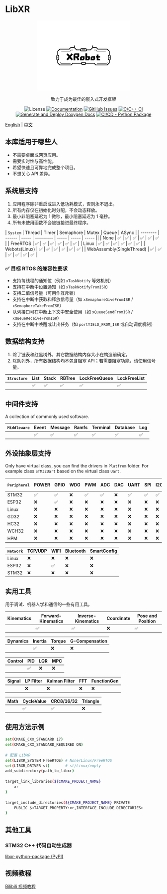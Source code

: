 
# LibXR

<div align="center">

<img src="https://github.com/Jiu-xiao/LibXR_CppCodeGenerator/raw/main/imgs/XRobot.jpeg" width="300">

致力于成为最佳的嵌入式开发框架

![License](https://img.shields.io/badge/license-Apache--2.0-blue)
[![Documentation](https://img.shields.io/badge/docs-online-brightgreen)](https://jiu-xiao.github.io/libxr/)
[![GitHub Issues](https://img.shields.io/github/issues/Jiu-xiao/libxr)](https://github.com/Jiu-xiao/libxr/issues)
[![C/C++ CI](https://github.com/Jiu-xiao/libxr/actions/workflows/check.yml/badge.svg)](https://github.com/Jiu-xiao/libxr/actions/workflows/check.yml)
[![Generate and Deploy Doxygen Docs](https://github.com/Jiu-xiao/libxr/actions/workflows/doxygen.yml/badge.svg)](https://github.com/Jiu-xiao/libxr/actions/workflows/doxygen.yml)
[![CI/CD - Python Package](https://github.com/Jiu-xiao/LibXR_CppCodeGenerator/actions/workflows/python-publish.yml/badge.svg)](https://github.com/Jiu-xiao/LibXR_CppCodeGenerator/actions/workflows/python-publish.yml)

</div>

[English](https://github.com/Jiu-xiao/libxr/blob/main/README.md) | [中文](https://github.com/Jiu-xiao/libxr/blob/main/README.zh-CN.md)

## 本库适用于哪些人

* 不需要桌面或网页应用。
* 需要实时性与高性能。
* 希望快速且可靠地完成整个项目。
* 不想关心 API 差异。

## 系统层支持

1. 应用程序除非重启或进入低功耗模式，否则永不退出。
2. 所有内存仅在初始化时分配，不会动态释放。
3. 最小非阻塞延迟为 1 微秒，最小阻塞延迟为 1 毫秒。
4. 所有未使用函数不会被链接进最终程序。

| `System` | Thread | Timer | Semaphore | Mutex | Queue | ASync |
| -------- | ------ | ----- | --------- | ----- | ----- | ----- ||
| None                      | ✅      | ✅     | ✅         | ✅     | ✅     | ✅     |
| FreeRTOS                  | ✅      | ✅     | ✅         | ✅     | ✅     | ✅     |
| Linux                     | ✅      | ✅     | ✅         | ✅     | ✅     | ✅     |
| Webots(Linux)             | ✅      | ✅     | ✅         | ✅     | ✅     | ✅     |
| WebAssembly(SingleThread) | ✅      | ✅     | ✅         | ✅     | ✅     | ✅     |

### ✅ 目标 RTOS 的兼容性要求

- 支持每线程的通知位（例如 `xTaskNotify` 等效机制）
- 支持在中断中设置通知（如 `xTaskNotifyFromISR`）
- 支持二值信号量（可用作互斥锁）
- 支持在中断中获取和释放信号量（如 `xSemaphoreGiveFromISR` / `xSemaphoreTakeFromISR`）
- 队列接口可在中断上下文中安全使用（如 `xQueueSendFromISR` / `xQueueReceiveFromISR`）
- 支持在中断中唤醒或让出任务（如 `portYIELD_FROM_ISR` 或自动调度机制）

## 数据结构支持

1. 除了链表和红黑树外，其它数据结构内存大小在构造前确定。
2. 除队列外，所有数据结构均不包含阻塞 API；若需要阻塞功能，请使用信号量。

| `Structure` | List | Stack | RBTree | LockFreeQueue | LockFreeList |
| ----------- | ---- | ----- | ------ | ------------- | ------------ |
|             | ✅    | ✅     | ✅      | ✅             | ✅            |

## 中间件支持

A collection of commonly used software.

| `Middleware` | Event | Message | Ramfs | Terminal | Database | Log |
| ------------ | ----- | ------- | ----- | -------- | -------- | --- |
|              | ✅     | ✅       | ✅     | ✅        | ✅        | ✅   |

## 外设抽象层支持

Only have virtual class, you can find the drivers in `Platfrom` folder. For example class `STM32Uart` based on the virtual class `Uart`.

| `Peripheral` | POWER | GPIO | WDG | PWM | ADC | DAC | UART | SPI | I2C | CAN/CANFD | USB-CDC | FLASH |
| ------------ | ----- | ---- | --- | --- | --- | --- | ---- | --- | --- | --------- | ------- | ----- |
| STM32        | ✅     | ✅    | ❌   | ✅   | ✅   | ❌   | ✅    | ✅   | ✅   | ✅         | ✅       | ✅     |
| ESP32        | ❌     | ✅    | ❌   | ❌   | ❌   | ❌   | ❌    | ❌   | ❌   | ❌         | ✅       | ❌     |
| Linux        | ❌     | ❌    | ❌   | ❌   | ❌   | ❌   | ❌    | ❌   | ❌   | ❌         | ❌       | ✅     |
| GD32         | ❌     | ❌    | ❌   | ❌   | ❌   | ❌   | ❌    | ❌   | ❌   | ❌         | ❌       | ❌     |
| HC32         | ❌     | ❌    | ❌   | ❌   | ❌   | ❌   | ❌    | ❌   | ❌   | ❌         | ❌       | ❌     |
| WCH32        | ❌     | ❌    | ❌   | ❌   | ❌   | ❌   | ❌    | ❌   | ❌   | ❌         | ❌       | ❌     |
| HPM          | ❌     | ❌    | ❌   | ❌   | ❌   | ❌   | ❌    | ❌   | ❌   | ❌         | ❌       | ❌     |

| `Network` | TCP/UDP | WIFI | Bluetooth | SmartConfig |
| --------- | ------- | ---- | --------- | ----------- |
| Linux     | ❌       | ❌    | ❌         | ❌           |
| ESP32     | ❌       | ✅    | ❌         | ❌           |
| STM32     | ❌       | ❌    | ❌         | ❌           |

## 实用工具

用于调试、机器人学和通信的一些有用工具。

| Kinematics | Forward-Kinematics | Inverse-Kinematics | Coordinate | Pose and Position |
| ---------- | ------------------ | ------------------ | ---------- | ----------------- |
|            | ✅                  | ✅                  | ❌          | ✅                 |

| Dynamics | Inertia | Torque | G-Compensation |
| -------- | ------- | ------ | -------------- |
|          | ✅       | ❌      | ❌              |

| Control | PID | LQR | MPC |
| ------- | --- | --- | --- |
|         | ✅   | ❌   | ❌   |

| Signal | LP Filter | Kalman Filter | FFT | FunctionGen |
| ------ | --------- | ------------- | --- | ----------- |
|        | ❌         | ❌             | ❌   | ❌           |

| Math | CycleValue | CRC8/16/32 | Triangle |
| ---- | ---------- | ---------- | -------- |
|      | ✅          | ✅          | ❌        |

## 使用方法示例

```sh
set(CMAKE_CXX_STANDARD 17)
set(CMAKE_CXX_STANDARD_REQUIRED ON)

# 配置 LibXR
set(LIBXR_SYSTEM FreeRTOS) # None/Linux/FreeRTOS
set(LIBXR_DRIVER st)       # st/Linux/empty
add_subdirectory(path_to_libxr)

target_link_libraries(${CMAKE_PROJECT_NAME}
    xr
)

target_include_directories(${CMAKE_PROJECT_NAME} PRIVATE
    PUBLIC $<TARGET_PROPERTY:xr,INTERFACE_INCLUDE_DIRECTORIES>
)
```

## 其他工具

### STM32 C++ 代码自动生成器

[libxr-python-package (PyPI)](https://pypi.org/project/libxr/)

## 视频教程

[Bilibili 视频教程](https://www.bilibili.com/video/BV1c8XVYLERR/)
